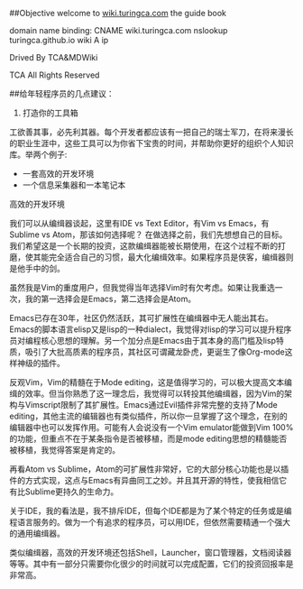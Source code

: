 ##Objective
welcome to [wiki.turingca.com](http://wiki.turingca.com) the guide book

domain name binding:
CNAME wiki.turingca.com 
nslookup turingca.github.io
wiki A ip

Drived By TCA&MDWiki 

TCA All Rights Reserved

##给年轻程序员的几点建议：

1. 打造你的工具箱

工欲善其事，必先利其器。每个开发者都应该有一把自己的瑞士军刀，在将来漫长的职业生涯中，这些工具可以为你省下宝贵的时间，并帮助你更好的组织个人知识库。举两个例子:
* 一套高效的开发环境
* 一个信息采集器和一本笔记本

高效的开发环境

我们可以从编缉器谈起，这里有IDE vs Text Editor，有Vim vs Emacs，有Sublime vs Atom，那该如何选择呢？
在做选择之前，我们先想想自己的目标。我们希望这是一个长期的投资，这款编缉器能被长期使用，在这个过程不断的打磨，使其能完全适合自己的习惯，最大化编缉效率。如果程序员是侠客，编缉器则是他手中的剑。

虽然我是Vim的重度用户，但我觉得当年选择Vim时有欠考虑。如果让我重选一次，我的第一选择会是Emacs，第二选择会是Atom。

Emacs已存在30年，社区仍然活跃，其可扩展性在编缉器中无人能出其右。Emacs的脚本语言elisp又是lisp的一种dialect，我觉得对lisp的学习可以提升程序员对编程核心思想的理解。另一个加分点是Emacs由于其本身的高门槛及lisp特质，吸引了大批高质素的程序员，其社区可谓藏龙卧虎，更诞生了像Org-mode这样神级的插件。

反观Vim，Vim的精髓在于Mode editing，这是值得学习的，可以极大提高文本编缉的效率。但当你熟悉了这一理念后，我觉得可以转投其他编缉器，因为Vim的架构与Vimscript限制了其扩展性。Emacs通过Evil插件非常完整的支持了Mode editing，其他主流的编辑器也有类似插件，所以你一旦掌握了这个理念，在别的编辑器中也可以发挥作用。可能有人会说没有一个Vim emulator能做到Vim 100%的功能，但重点不在于某条指令是否被移植，而是mode editing思想的精髓能否被移植，我觉得答案是肯定的。

再看Atom vs Sublime，Atom的可扩展性非常好，它的大部分核心功能也是以插件的方式实现，这点与Emacs有异曲同工之妙。并且其开源的特性，使我相信它有比Sublime更持久的生命力。

关于IDE，我的看法是，我不排斥IDE，但每个IDE都是为了某个特定的任务或是编程语言服务的。做为一个有追求的程序员，可以用IDE，但依然需要精通一个强大的通用编缉器。

类似编缉器，高效的开发环境还包括Shell，Launcher，窗口管理器，文档阅读器等等。其中有一部分只需要你化很少的时间就可以完成配置，它们的投资回报率是非常高。


